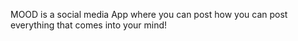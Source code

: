 MOOD is a social media App where you can post how you can post everything that comes into your mind!
